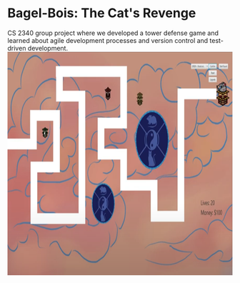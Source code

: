 # Bagel-Bois: The Cat's Revenge
CS 2340 group project where we developed a tower defense game and learned about agile development processes and version control and test-driven development. <br />
<img src ="Bagel-Bois-CS-2340-main/out/production/Bagel-Bois-CS-2340/demo.jpg" width ="800" height="500" />
